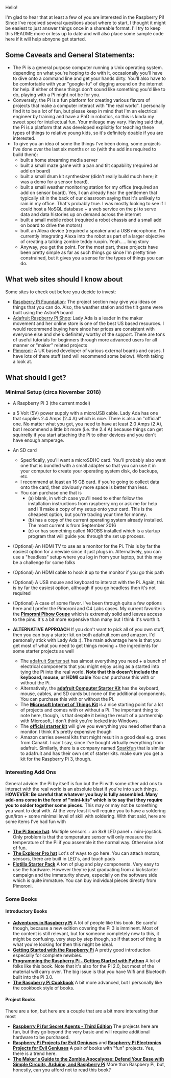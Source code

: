 Hello!

I'm glad to hear that at least a few of you are interested in the Raspberry Pi! Since I've received several questions about where to start, I thought it might be easiest to just answer things once in a shareable format. I'll try to keep this README more or less up to date and will also place some sample code here if it will help abnyone get started.

## Some Caveats and General Statements:

- The Pi is a general purpose computer running a Unix operating system. depending on what you're hoping to do with it, occasionally you'll have to dive onto a command line and get your hands dirty. You'll also have to be comfortable with your "google-fu" of digging around on the internet for help. if either of these things don't sound like something you'd like to do, playing with a Pi might not be for you.
- Conversely, the Pi is a fun platform for creating various flavors of projects that make a computer interact with "the real world". I personally find it to be a lot of fun, but please keep in mind that I'm an electrical engineer by training and have a PhD in robotics, so this is kinda my sweet spot for intellectual fun. Your mileage may vary. Having said that, the Pi is a platform that was developed explicitly for teaching these types of things to relative young kids, so it's definitely doable if you are interested.
- To give you an idea of some the things I've been doing, some projects I've done over the last six months or so (with the add ins required to build them):
	- built a home streaming media server 
	- built a small maze game with a pan and tilt capability (required an add on board)
	- built a small drum kit synthesizer (didn't really build much here; it was a demo for a sensor board).
	- built a small weather monitoring station for my office (required an add on sensor board). Yes, I can already hear the gentlemen that typically sit in the back of our classroom saying that it's unlikely to rain in my office. That's probably true. I was mostly looking to see if I could host a NoSQL database + a web service on the pi to serve data and data histories up on demand across the internet
	- built a small mobile robot (required a robot chassis and a small add on board to drive the motors)
	- built an Alexa device (required a speaker and a USB microphone. I'm currently integrating Alexa into the robot as part of a larger objective of creating a talking zombie teddy ruxpin. Yeah..... long story
	- Anyway, you get the point. For the most part, these projects have been pretty simple as far as such things go since I'm pretty time constrained, but it gives you a sense for the types of things you can do.

## What web sites should I know about

Some sites to check out before you decide to invest:

- [Raspberry Pi Foundation](https://www.raspberrypi.org): The project section may give you ideas on things that you can do. Also, the weather station and the tilt game were built using the AstroPi board
- [Adafruit Raspberry Pi Shop](https://www.adafruit.com/category/105): Lady Ada is a leader in the maker movement and her online store is one of the best US based resources. I would recommend buying here since her prices are consistent with everyone else and she's definitely worthy of the support. There are tons of useful tutorials for beginners through more advanced users for all manner or "maker" related projects
- [Pimoroni](https://shop.pimoroni.com): A UK based developer of various external boards and cases. I have lots of there stuff (and will recommend some below). Worth taking a look at.

## What should I get?

### Minimal Setup (circa November 2016)

- A Raspberry Pi 3 (the current model)
- a 5 Volt (5V) power supply with a microUSB cable. Lady Ada has one that supplies 2.4 Amps (2.4 A) which is nice. There is also an "official" one. No matter what you get, you need to have at least 2.0 Amps (2 A), but I recommend a little bit more (i.e. the 2.4 A) because things can get squirrelly if you start attaching the Pi to other devices and you don't have enough amperage.
- An SD card
	- Specifically, you'll want a microSDHC card. You'll probably also want one that is bundled with a small adapter so that you can use it in your computer to create your operating system disk, do backups, etc.
	- I recommend at least an 16 GB card. if you're going to collect data onto the card, then obviously more space is better than less.
	- You can purchase one that is
		- (a) blank, in which case you'll need to either follow the installation instructions from raspberry.org or ask me for help and I'll make a copy of my setup onto your card. This is the cheapest option, but you're trading your time for money.
		- (b) has a copy of the current operating system already installed. The most current is from September 2016
		- (c) or has something called NOOBS installed which is a startup program that will guide you through the set up process. 
- (Optional) An HDMI TV to use as a monitor for the Pi. This is by far the easiest option for a newbie since it just plugs in. Alternatively, you can use a "headless" setup where you log in from your laptop, but this may be a challenge for some folks
- (Optional) An HDMI cable to hook it up to the monitor if you go this path
- (Optional) A USB mouse and keyboard to interact with the Pi. Again, this is by far the easiest option, although if you go headless then it's not required
- (Optional) A case of some flavor. I've been through quite a few options here and I prefer the Pimoroni and C4 Labs cases. My current favorite is the [**Pimoroni Pibow Coupe**](https://www.adafruit.com/products/1984) which is extremely solid and leaves access to the pins. It's a bit more expensive than many but I think it's worth it.

- **ALTERNATIVE APPROACH** If you don't want to pick all of you own stuff, then you can buy a starter kit on both adafruit.com and amazon. I'd personally stick with Lady Ada :). The main advantage here is that you get most of what you need to get things moving + the ingredients for some starter projects as well
	- The [adafruit Starter set](https://www.adafruit.com/products/3058) has almost everything you need + a bunch of electrical components that you might enjoy using as a started into tying the Pi into the real world. **Note that this doesn't include the keyboard, mouse, or HDMI cable** You can purchase this with or without the Pi.
	- Alternatively, the [**adafruit Computer Starter Kit**](https://www.adafruit.com/products/1806)  has the keyboard, mouse, cables, and SD cards but none of the additional components. You can purchase this with or without the Pi.
	- The [**Microsoft Internet of Things Kit**](https://www.adafruit.com/products/2733) is a nice starting point for a lot of projects and comes with or without a Pi. The important thing to note here, though, is that despite it being the result of a partnership with Microsoft, I don't think you're locked into Windows.
	- The [**official starter kit**](https://www.adafruit.com/products/3277) will give you everything you need other than a monitor. I think it's pretty expensive though 
	- Amazon carries several kits that might result in a good deal e.g. ones from Canakit. I can't say, since I've bought virtually everything from adafruit. Similarly, there is a company named [Sparkfun](https://www.sparkfun.com) that is similar to adafruit and has their own set of starter kits. make sure you get a kit for the Raspberry Pi 3, though.

### Interesting Add Ons

General advice: the Pi by itself is fun but the Pi with some other add ons to interact with the real world is an absolute blast if you're into such things. **HOWEVER: Be careful that whatever you buy is fully assembled. Many add-ons come in the form of "mini-kits" which is to say that they require you to solder together some pieces.** This may or may not be something you want to deal with. At the very least it will require you to have a soldering gun/iron + some minimal level of skill with soldering. With that said, here are some items I've had fun with

* [**The Pi Sense hat**](https://www.adafruit.com/products/2738): Multiple sensors + an 8x8 LED panel + mini-joystick. Only problem is that the temperature sensor will only measure the temperature of the Pi if you assemble it the normal way. Otherwise a lot of fun. 
* [**The Explorer Pro hat**](https://www.adafruit.com/products/2427) Lot's of ways to go here. You can attach motors, sensors, there are built in LED's, and touch pads
* [**Flotilla Starter Pack**](https://www.adafruit.com/products/3247) A ton of plug and play components. Very easy to use the hardware. However they're just graduating from a kickstarter campaign and the immaturity shows, especially on the software side which is quite immature. You can buy individual pieces directly from Pimoroni.

### Some Books

#### Introductory Books
* [**Adventures in Raspberry Pi**](https://amzn.com/1119046025) A lot of people like this book. Be careful though, because a new edition covering the Pi 3 is imminent. Most of the content is still relevant, but for someone completely new to this, it might be confusing. very step by step though, so if that sort of thing is what you're looking for then this might be ideal.
* [**Getting Started with the Raspberry Pi**]( https://amzn.com/B01I28HXIS) A pretty good introduction especially for complete newbies.  
* [**Programming the Raspberry Pi - Getting Started with Python**](https://amzn.com/1259587401) A lot of folks like this book. Note that it's also for the Pi 2.0, but most of the material will carry over. The big issue is that you have Wifi and Bluetooth built into the Pi 3.0.
* [**The Raspberry Pi Cookbook**](https://amzn.com/1491939109) A bit more advanced, but I personally like the cookbook style of books. 

#### Project Books
There are a ton, but here are a couple that are a bit more interesting than most

* [**Raspberry Pi for Secret Agents - Third Edition**](https://amzn.com/1786463547) The projects here are fun, but they go beyond the very basic and will require additional hardware to be purchased. 
* [**Raspberry Pi Projects for Evil Geniuses**](https://amzn.com/0071821589) and [**Raspberry Pi Electronics Projects for Evil Geniuses**](https://amzn.com/1259640582) A pair of books with "fun" projects. Yes, there is a trend here.
* [**The Maker's Guide to the Zombie Apocalypse: Defend Your Base with Simple Circuits, Arduino, and Raspberry Pi**](https://amzn.com/1593276672) More than Raspbery Pi, but, honestly, can you afford not to read this book?
